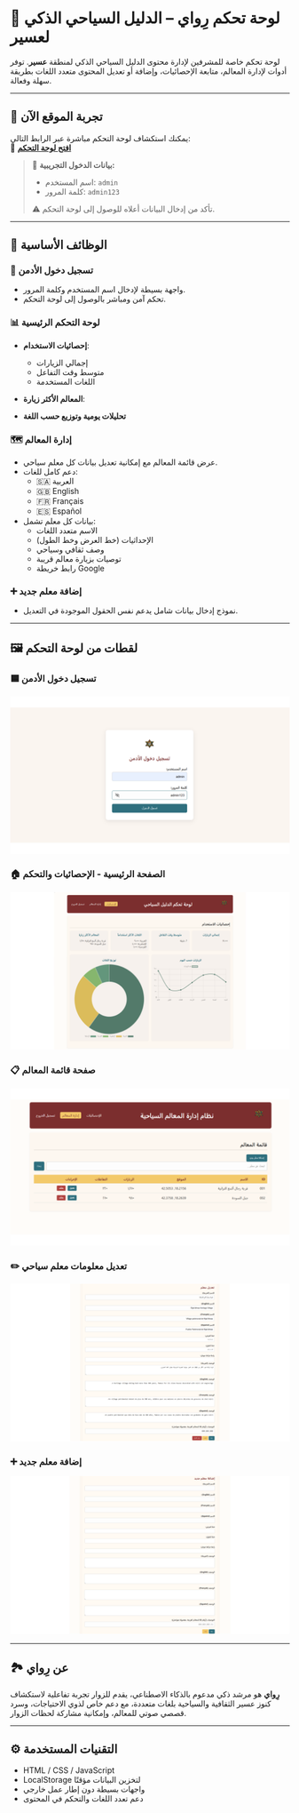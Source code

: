 # 🧭 لوحة تحكم رِواي – الدليل السياحي الذكي لعسير

لوحة تحكم خاصة للمشرفين لإدارة محتوى الدليل السياحي الذكي لمنطقة **عسير**. توفر أدوات لإدارة المعالم، متابعة الإحصائيات، وإضافة أو تعديل المحتوى متعدد اللغات بطريقة سهلة وفعالة.

---

## 🚀 تجربة الموقع الآن

يمكنك استكشاف لوحة التحكم مباشرة عبر الرابط التالي:  
🔗 [**افتح لوحة التحكم**](https://yara-gimu.github.io/Asser_Control/index.html)

> 📌 **بيانات الدخول التجريبية:**
> - اسم المستخدم: `admin`  
> - كلمة المرور: `admin123`  
>  
> ⚠️ تأكد من إدخال البيانات أعلاه للوصول إلى لوحة التحكم.

---

## 🎯 الوظائف الأساسية

### 🔐 تسجيل دخول الأدمن
- واجهة بسيطة لإدخال اسم المستخدم وكلمة المرور.
- تحكم آمن ومباشر بالوصول إلى لوحة التحكم.

### 📊 لوحة التحكم الرئيسية
- **إحصائيات الاستخدام**:
  - إجمالي الزيارات
  - متوسط وقت التفاعل
  - اللغات المستخدمة

- **المعالم الأكثر زيارة**:

- **تحليلات يومية وتوزيع حسب اللغة**

### 🗺️ إدارة المعالم
- عرض قائمة المعالم مع إمكانية تعديل بيانات كل معلم سياحي.
- دعم كامل للغات:
  - 🇸🇦 العربية
  - 🇬🇧 English
  - 🇫🇷 Français
  - 🇪🇸 Español
- بيانات كل معلم تشمل:
  - الاسم متعدد اللغات
  - الإحداثيات (خط العرض وخط الطول)
  - وصف ثقافي وسياحي
  - توصيات بزيارة معالم قريبة
  - رابط خريطة Google

### ➕ إضافة معلم جديد
- نموذج إدخال بيانات شامل يدعم نفس الحقول الموجودة في التعديل.

---

## 🖼️ لقطات من لوحة التحكم

### 🟦 تسجيل دخول الأدمن
![تسجيل الدخول](images/1.png)

### 🏠 الصفحة الرئيسية - الإحصائيات والتحكم
![لوحة التحكم](images/2.png)

### 📋 صفحة قائمة المعالم
![قائمة المعالم](images/3.png)

### ✏️ تعديل معلومات معلم سياحي
![تعديل معلم](images/4.png)

### ➕ إضافة معلم جديد
![إضافة معلم](images/5.png)

---

## 🏞️ عن رِواي

**رِواي** هو مرشد ذكي مدعوم بالذكاء الاصطناعي، يقدم للزوار تجربة تفاعلية لاستكشاف كنوز عسير الثقافية والسياحية بلغات متعددة، مع دعم خاص لذوي الاحتياجات، وسرد قصصي صوتي للمعالم، وإمكانية مشاركة لحظات الزوار.

---

## ⚙️ التقنيات المستخدمة

- HTML / CSS / JavaScript
- LocalStorage لتخزين البيانات مؤقتًا
- واجهات بسيطة دون إطار عمل خارجي
- دعم تعدد اللغات والتحكم في المحتوى
